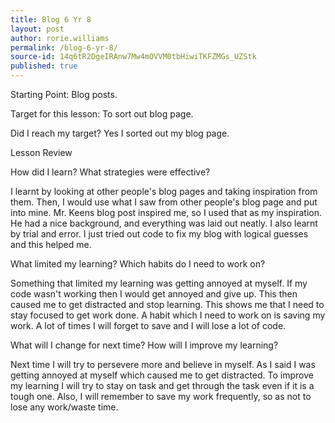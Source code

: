 ```yaml
---
title: Blog 6 Yr 8
layout: post
author: rorie.williams
permalink: /blog-6-yr-8/
source-id: 14q6tR2DgeIRAnw7Mw4mOVVM0tbHiwiTKFZMGs_UZStk
published: true
---
```


Starting Point: Blog posts.

Target for this lesson: To sort out blog page.

Did I reach my target? Yes I sorted out my blog page.

Lesson Review

How did I learn? What strategies were effective?  

I learnt by looking at other people's blog pages and taking inspiration from them. Then, I would use what I saw from other people's blog page and put into mine. Mr. Keens blog post inspired me, so I used that as my inspiration. He had a nice background, and everything was laid out neatly. I also learnt by trial and error. I just tried out code to fix my blog with logical guesses and this helped me.

What limited my learning? Which habits do I need to work on?

Something that limited my learning was getting annoyed at myself. If my code wasn't working then I would get annoyed and give up. This then caused me to get distracted and stop learning. This shows me that I need to stay focused to get work done. A habit which I need to work on is saving my work. A lot of times I will forget to save and I will lose a lot of code.

What will I change for next time? How will I improve my learning?

Next time I will try to persevere more and believe in myself. As I said I was getting annoyed at myself which caused me to get distracted. To improve my learning I will try to stay on task and get through the task even if it is a tough one. Also, I will remember to save my work frequently, so as not to lose any work/waste time.

